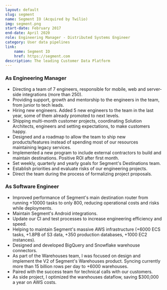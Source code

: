 ```yaml
---
layout: default
slug: segment
name: Segment IO (Acquired by Twilio)
img: segment.png
start-date: February 2017
end-date: April 2020
role: Engineering Manager - Distributed Systems Engineer
category: User data pipelines
link:
    name: Segment IO
    href: https://segment.com
description: The leading Customer Data Platform
---
```


### As Engineering Manager

- Directing a team of 7 engineers, responsible for mobile, web and server-side integrations (more
  than 250).
- Providing support, growth and mentorship to the engineers in the team, from junior to tech leads.
- Hiring new engineers. Added 5 new engineers to the team in the last year, some of them already
  promoted to next levels.
- Shipping multi-month customer projects, coordinating Solution Architects, engineers and setting
  expectations, to make customers happy.
- Designed and a roadmap to allow the team to ship new products/features instead of spending most of
  our resources maintaining legacy services.
- Implemented a new program to include external contractors to build and maintain destinations.
  Positive ROI after first month.
- Set weekly, quarterly and yearly goals for Segment's Destinations team.
- Establish priorities and evaluate risks of our engineering projects.
- Direct the team during the process of formalizing project proposals. 


### As Software Engineer

- Improved performance of Segment's main destination router from running +10000 tasks to only 800,
  reducing operational costs and risks while deployments.
- Maintain Segment's Android integrations.
- Update our CI and test processes to increase engineering efficiency and speed.
- Helping to maintain Segment's massive AWS infrastructure (+6000 ECS tasks, +1.8PB of S3 data, +350
  production databases, +1000 EC2 instances).
- Designed and developed BigQuery and Snowflake warehouse connectors.
- As part of the Warehouses team, I was focused on design and implement the V2 of Segment's
  Warehouses product. Syncing currently more than 15 billion rows per day to +6000 warehouses.
- Paired with the success team for technical calls with our customers. 
- As side project, I optimized the warehouses dataflow, saving $300,000 a year on AWS costs.
